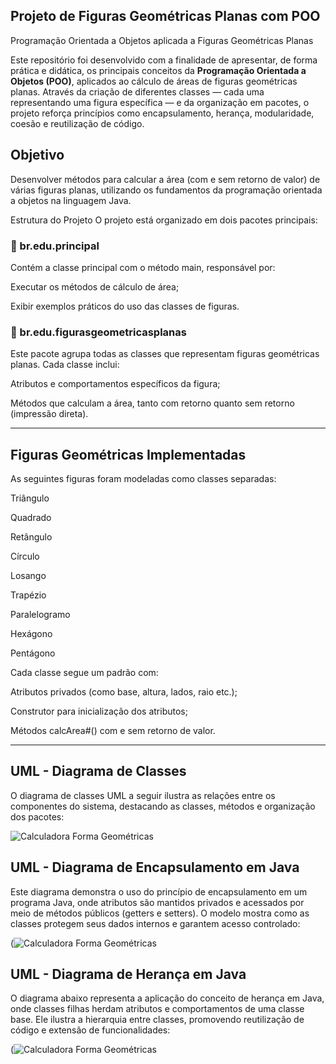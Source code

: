 ## Projeto de Figuras Geométricas Planas com POO
Programação Orientada a Objetos aplicada a Figuras Geométricas Planas

Este repositório foi desenvolvido com a finalidade de apresentar, de forma prática e didática, os principais conceitos da **Programação Orientada a Objetos (POO)**, aplicados ao cálculo de áreas de figuras geométricas planas. Através da criação de diferentes classes — cada uma representando uma figura específica — e da organização em pacotes, o projeto reforça princípios como encapsulamento, herança, modularidade, coesão e reutilização de código.

## Objetivo
Desenvolver métodos para calcular a área (com e sem retorno de valor) de várias figuras planas, utilizando os fundamentos da programação orientada a objetos na linguagem Java.

Estrutura do Projeto
O projeto está organizado em dois pacotes principais:

### 📁 br.edu.principal
Contém a classe principal com o método main, responsável por:

Executar os métodos de cálculo de área;

Exibir exemplos práticos do uso das classes de figuras.

### 📁 br.edu.figurasgeometricasplanas
Este pacote agrupa todas as classes que representam figuras geométricas planas. Cada classe inclui:

Atributos e comportamentos específicos da figura;

Métodos que calculam a área, tanto com retorno quanto sem retorno (impressão direta).
___
## Figuras Geométricas Implementadas

As seguintes figuras foram modeladas como classes separadas:

Triângulo

Quadrado

Retângulo

Círculo

Losango

Trapézio

Paralelogramo

Hexágono

Pentágono

Cada classe segue um padrão com:

Atributos privados (como base, altura, lados, raio etc.);

Construtor para inicialização dos atributos;

Métodos calcArea#() com e sem retorno de valor.
___
## UML - Diagrama de Classes
O diagrama de classes UML a seguir ilustra as relações entre os componentes do sistema, destacando as classes, métodos e organização dos pacotes:

![Calculadora Forma Geométricas](https://github.com/user-attachments/assets/d180fd41-6041-4ee8-b486-94a769a934ea)

## UML - Diagrama de Encapsulamento em Java
Este diagrama demonstra o uso do princípio de encapsulamento em um programa Java, onde atributos são mantidos privados e acessados por meio de métodos públicos (getters e setters). O modelo mostra como as classes protegem seus dados internos e garantem acesso controlado:

(![Calculadora Forma Geométricas]()

## UML - Diagrama de Herança em Java
O diagrama abaixo representa a aplicação do conceito de herança em Java, onde classes filhas herdam atributos e comportamentos de uma classe base. Ele ilustra a hierarquia entre classes, promovendo reutilização de código e extensão de funcionalidades:

(![Calculadora Forma Geométricas]()
